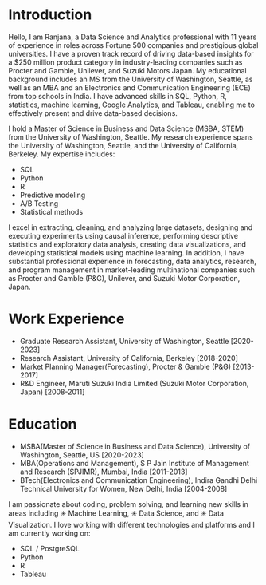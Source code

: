 # Introduction

Hello, I am Ranjana, a Data Science and Analytics professional with 11 years of experience in roles across Fortune 500 companies and prestigious global universities. I have a proven track record of driving data-based insights for a $250 million product category in industry-leading companies such as Procter and Gamble, Unilever, and Suzuki Motors Japan. My educational background includes an MS from the University of Washington, Seattle, as well as an MBA and an Electronics and Communication Engineering (ECE) from top schools in India. I have advanced skills in SQL, Python, R, statistics, machine learning, Google Analytics, and Tableau, enabling me to effectively present and drive data-based decisions.

I hold a Master of Science in Business and Data Science (MSBA, STEM) from the University of Washington, Seattle. My research experience spans the University of Washington, Seattle, and the University of California, Berkeley.
My expertise includes: 
* SQL
* Python
* R
* Predictive modeling 
* A/B Testing
* Statistical methods
  
I excel in extracting, cleaning, and analyzing large datasets, designing and executing experiments using causal inference, performing descriptive statistics and exploratory data analysis, creating data visualizations, and developing statistical models using machine learning.
In addition, I have substantial professional experience in forecasting, data analytics, research, and program management in market-leading multinational companies such as Procter and Gamble (P&G), Unilever, and Suzuki Motor Corporation, Japan.


# Work Experience
* Graduate Research Assistant, University of Washington, Seattle [2020-2023]
* Research Assistant, University of California, Berkeley [2018-2020]
* Market Planning Manager(Forecasting), Procter & Gamble (P&G) [2013-2017]
* R&D Engineer, Maruti Suzuki India Limited (Suzuki Motor Corporation, Japan) [2008-2011]

# Education
* MSBA(Master of Science in Business and Data Science), University of Washington, Seattle, US [2020-2023]
* MBA(Operations and Management), S P Jain Institute of Management and Research (SPJIMR), Mumbai, India [2011-2013]
* BTech(Electronics and Communication Engineering), Indira Gandhi Delhi Technical University for Women, New Delhi, India [2004-2008]

I am passionate about coding, problem solving, and learning new skills in areas including ✳️ Machine Learning, ✳️ Data Science, and ✳️ Data Visualization.
I love working with different technologies and platforms and I am currently working on:

* SQL / PostgreSQL 
* Python
* R
* Tableau


  


